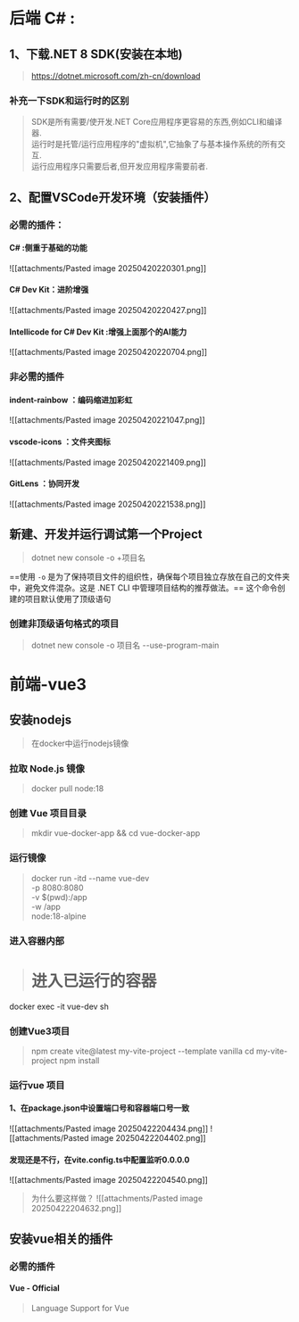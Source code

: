 # 后端 C# :
## 1、下载.NET 8 SDK(安装在本地)
>https://dotnet.microsoft.com/zh-cn/download

### 补充一下SDK和运行时的区别
>SDK是所有需要/使开发.NET Core应用程序更容易的东西,例如CLI和编译器.  
运行时是托管/运行应用程序的"虚拟机",它抽象了与基本操作系统的所有交互.  
运行应用程序只需要后者,但开发应用程序需要前者.
## 2、配置VSCode开发环境（安装插件）
### 必需的插件：
#### C#  :侧重于基础的功能
![[attachments/Pasted image 20250420220301.png]]
#### C# Dev Kit：进阶增强
![[attachments/Pasted image 20250420220427.png]]
####  Intellicode for C# Dev Kit :增强上面那个的AI能力
![[attachments/Pasted image 20250420220704.png]]
#### 
### 非必需的插件
#### indent-rainbow ：编码缩进加彩虹
![[attachments/Pasted image 20250420221047.png]]
#### vscode-icons ：文件夹图标
![[attachments/Pasted image 20250420221409.png]]
#### GitLens ：协同开发
![[attachments/Pasted image 20250420221538.png]]
##  新建、开发并运行调试第一个Project
>dotnet new console -o  +项目名             

==使用 `-o` 是为了保持项目文件的组织性，确保每个项目独立存放在自己的文件夹中，避免文件混杂。这是 .NET CLI 中管理项目结构的推荐做法。==
这个命令创建的项目默认使用了顶级语句
###  创建非顶级语句格式的项目
>dotnet new console -o 项目名 --use-program-main

# 前端-vue3
## 安装nodejs
>在docker中运行nodejs镜像

### **拉取 Node.js 镜像**
>docker pull node:18

### **创建 Vue 项目目录**
>mkdir vue-docker-app && cd vue-docker-app

### 运行镜像
>docker run -itd --name vue-dev \
  -p 8080:8080 \
  -v $(pwd):/app \
  -w /app \
  node:18-alpine

### 进入容器内部
># 进入已运行的容器
docker exec -it vue-dev sh

### 创建Vue3项目
>npm create vite@latest my-vite-project --template vanilla
cd my-vite-project
npm install

### 运行vue 项目
#### 1、在package.json中设置端口号和容器端口号一致
![[attachments/Pasted image 20250422204434.png]]
![[attachments/Pasted image 20250422204402.png]]
#### 发现还是不行，在vite.config.ts中配置监听0.0.0.0
![[attachments/Pasted image 20250422204540.png]]
>为什么要这样做？
>![[attachments/Pasted image 20250422204632.png]]

## 安装vue相关的插件
### 必需的插件
#### Vue - Official
>Language Support for Vue